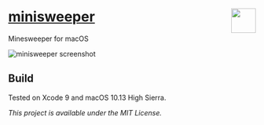 # [minisweeper](https://gofake1.net/projects/minisweeper.html) <img src="https://gofake1.net/images/minisweeper_icon.png" align="right" height="50">
Minesweeper for macOS

![minisweeper screenshot](https://gofake1.net/images/minisweeper.jpg)

## Build
Tested on Xcode 9 and macOS 10.13 High Sierra.

*This project is available under the MIT License.*

